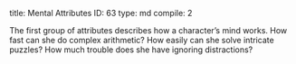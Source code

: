 title:          Mental Attributes
ID:             63
type:           md
compile:        2


The first group of attributes describes how a character’s mind works. How fast can she do complex arithmetic? How easily can she solve intricate puzzles? How much trouble does she have ignoring distractions?